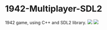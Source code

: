 # 1942-Multiplayer-SDL2
1942 game, using C++ and SDL2 library.
![](http://i.kinja-img.com/gawker-media/image/upload/s--0a80hbzE--/lk2iizlgfluiydss1gwr.gif)
![](https://media.giphy.com/media/xT77XRIOVgdpCy6Juo/giphy.gif)

